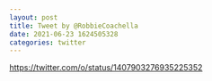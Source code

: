 ```yaml
--- 
layout: post 
title: Tweet by @RobbieCoachella 
date: 2021-06-23 1624505328 
categories: twitter 
--- 
```

https://twitter.com/o/status/1407903276935225352
